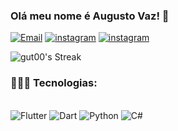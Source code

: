
### Olá meu nome é Augusto Vaz! 👋

[![Email](https://img.shields.io/badge/Gmail-D14836?style=for-the-badge&logo=gmail&logoColor=white)](augustoinvaz87@gmail.com)
[![instagram](https://img.shields.io/badge/Instagram-E4405F?style=for-the-badge&logo=instagram&logoColor=white)](https://www.instagram.com/augustoinvaz/)
[![instagram](https://img.shields.io/badge/LinkedIn-0077B5?style=for-the-badge&logo=linkedin&logoColor=white)](https://www.linkedin.com/in/augustoinvaz/)

<!-- ![gut00's Stats](https://github-readme-stats.vercel.app/api?username=gut00&theme=midnight-purple&show_icons=true&hide_border=false&count_private=true) -->

![gut00's Streak](https://github-readme-streak-stats.herokuapp.com/?user=gut00&theme=midnight-purple&hide_border=false)

<!-- ![gut00's Top Languages](https://github-readme-stats.vercel.app/api/top-langs/?username=gut00&theme=midnight-purple&show_icons=true&hide_border=false&layout=compact) -->

### 🧑🏽‍💻 Tecnologias: 

<div style= "display: inline_block"><br/>

<img aling= "center" alt="Flutter" src= "https://img.shields.io/badge/Flutter-02569B?style=for-the-badge&logo=flutter&logoColor=white">
<img aling= "center" alt="Dart" src= "https://img.shields.io/badge/Dart-0175C2?style=for-the-badge&logo=dart&logoColor=white">
<img aling= "center" alt="Python" src= "https://img.shields.io/badge/Python-14354C?style=for-the-badge&logo=python&logoColor=white">
<img aling= "center" alt="C#" src= "https://img.shields.io/badge/C%23-239120?style=for-the-badge&logo=c-sharp&logoColor=white">
</div>
